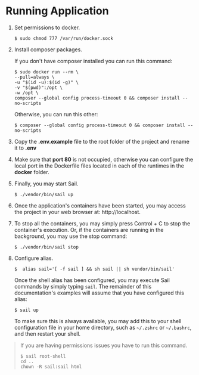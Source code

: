 # Running Application

1. Set permissions to docker.

    ```shell
   $ sudo chmod 777 /var/run/docker.sock
    ```
2. Install composer packages.

   If you don't have composer installed you can run this command:

    ```shell
    $ sudo docker run --rm \
   --pull=always \
   -u "$(id -u):$(id -g)" \
   -v "$(pwd)":/opt \
   -w /opt \
   composer --global config process-timeout 0 && composer install --no-scripts
    ```
   Otherwise, you can run this other:

    ```shell
    $ composer --global config process-timeout 0 && composer install --no-scripts
    ```

3. Copy the __.env.example__ file to the root folder of the project and rename it to __.env__
4. Make sure that __port 80__ is not occupied, otherwise you can configure the local port in the Dockerfile files located in each of the runtimes in the __docker__ folder.
5. Finally, you may start Sail.

    ```shell
   $ ./vendor/bin/sail up
    ```

6. Once the application's containers have been started, you may access the project in your web browser at: http://localhost.

7. To stop all the containers, you may simply press Control + C to stop the container's execution. Or, if the containers are running in the background, you may use the stop command:

    ```shell
    $ ./vendor/bin/sail stop
    ```
   
8. Configure alias.

   ```shell
   $  alias sail='[ -f sail ] && sh sail || sh vendor/bin/sail'
    ```
   Once the shell alias has been configured, you may execute Sail commands by simply typing `sail`. The remainder of this documentation's examples will assume that you have configured this alias:

    ```shell
   $ sail up
    ```
   To make sure this is always available, you may add this to your shell configuration file in your home directory, such as `~/.zshrc` or `~/.bashrc`, and then restart your shell.

> If you are having permissions issues you have to run this command.
>   ```shell
>   $ sail root-shell
>   cd ..
>   chown -R sail:sail html
>   ```

